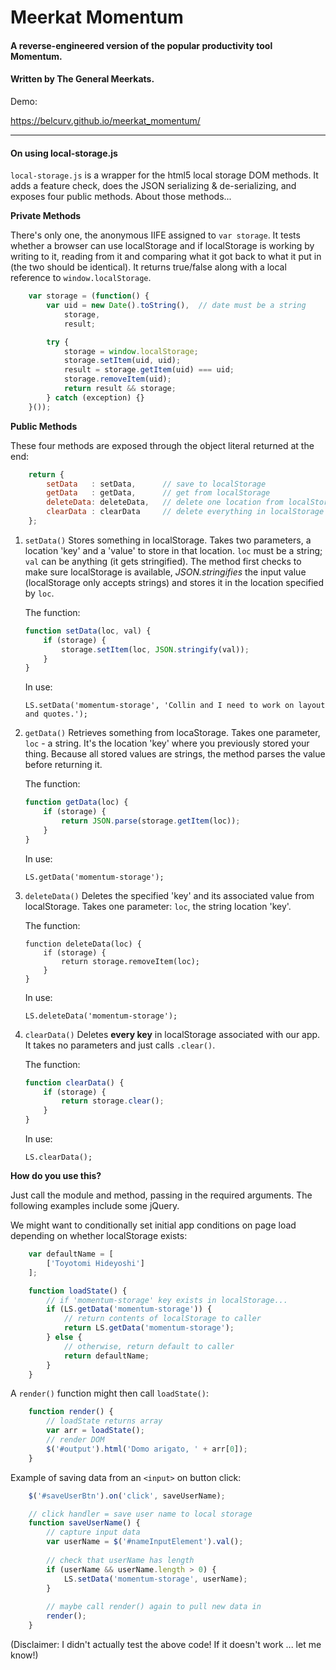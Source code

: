 # Meerkat Momentum

#### A reverse-engineered version of the popular productivity tool Momentum.

#### Written by The General Meerkats.

Demo:

https://belcurv.github.io/meerkat_momentum/

----------------

#### On using local-storage.js

`local-storage.js` is a wrapper for the html5 local storage DOM methods.  It adds a feature check, does the JSON serializing & de-serializing, and exposes four public methods.  About those methods...

**Private Methods**

There's only one, the anonymous IIFE assigned to `var storage`.  It tests whether a browser can use localStorage and if localStorage is working by writing to it, reading from it and comparing what it got back to what it put in (the two should be identical).  It returns true/false along with a local reference to `window.localStorage`.

```javascript
    var storage = (function() {
        var uid = new Date().toString(),  // date must be a string
            storage,
            result;

        try {
            storage = window.localStorage;
            storage.setItem(uid, uid);
            result = storage.getItem(uid) === uid;
            storage.removeItem(uid);
            return result && storage;
        } catch (exception) {}
    }());
```

**Public Methods**

These four methods are exposed through the object literal returned at the end:

```javascript
    return {
        setData   : setData,      // save to localStorage
        getData   : getData,      // get from localStorage
        deleteData: deleteData,   // delete one location from localStorage
        clearData : clearData     // delete everything in localStorage
    };

```

1.  `setData()`
    Stores something in localStorage.  Takes two parameters, a location 'key' and a 'value' to store in that location.  `loc` must be a string; `val` can be anything (it gets stringified).  The method first checks to make sure localStorage is available, _JSON.stringifies_ the input value (localStorage only accepts strings) and stores it in the location specified by `loc`.
    
    The function:

    ```javascript
    function setData(loc, val) {
        if (storage) {
            storage.setItem(loc, JSON.stringify(val));
        }
    }
    ```
    
    In use:
    
    `LS.setData('momentum-storage', 'Collin and I need to work on layout and quotes.');`

2.  `getData()`
    Retrieves something from locaStorage.  Takes one parameter, `loc` - a string.  It's the location 'key' where you previously stored your thing.  Because all stored values are strings, the method parses the value before returning it.
    
    The function:
    
    ```javascript
    function getData(loc) {
        if (storage) {
            return JSON.parse(storage.getItem(loc));
        }
    }
    ```
    
    In use:
    
    `LS.getData('momentum-storage');`
    
3.  `deleteData()`
    Deletes the specified 'key' and its associated value from localStorage.  Takes one parameter: `loc`, the string location 'key'.
    
    The function:
    
    ```
    function deleteData(loc) {
        if (storage) {
            return storage.removeItem(loc);
        }
    }
    ```
    
    In use:
    
    `LS.deleteData('momentum-storage');`

4.  `clearData()`
    Deletes **every key** in localStorage associated with our app.  It takes no parameters and just calls `.clear()`.
    
    The function:
    
    ```javascript
    function clearData() {
        if (storage) {
            return storage.clear();
        }
    }
    ```
    
    In use:
    
    `LS.clearData();`

**How do you use this?**

Just call the module and method, passing in the required arguments.  The following examples include some jQuery.

We might want to conditionally set initial app conditions on page load depending on whether localStorage exists:

```javascript
    var defaultName = [
        ['Toyotomi Hideyoshi']
    ];

    function loadState() {
        // if 'momentum-storage' key exists in localStorage...
        if (LS.getData('momentum-storage')) {
            // return contents of localStorage to caller
            return LS.getData('momentum-storage');
        } else {
            // otherwise, return default to caller
            return defaultName;
        }
    }
```

A `render()` function might then call `loadState()`:

```javascript
    function render() {
        // loadState returns array
        var arr = loadState();
        // render DOM
        $('#output').html('Domo arigato, ' + arr[0]);
    }
```

Example of saving data from an `<input>` on button click:

```javascript
    $('#saveUserBtn').on('click', saveUserName);

    // click handler = save user name to local storage
    function saveUserName() {
        // capture input data
        var userName = $('#nameInputElement').val();
        
        // check that userName has length
        if (userName && userName.length > 0) {
            LS.setData('momentum-storage', userName);
        }
        
        // maybe call render() again to pull new data in
        render();
    }
```

(Disclaimer: I didn't actually test the above code!  If it doesn't work ... let me know!)